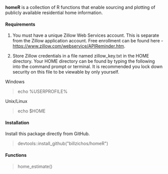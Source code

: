__homeR__ is a collection of R functions that enable sourcing and plotting of
publicly available residential home information.

#### Requirements

1. You must have a unique Zillow Web Services account.  This is separate from the
Zillow application account.  Free enrollment can be found here -
https://www.zillow.com/webservice/APIReminder.htm.

2. Store Zillow credentials in a file named zillow_key.txt in the HOME directory.  Your HOME directory can be found by typing the following into the command prompt or terminal.  It is recommended you lock down security on this file to be viewable by only yourself.

Windows
> echo \%USERPROFILE\%

Unix/Linux
> echo $HOME

#### Installation

Install this package directly from GitHub.

> devtools::install_github("billzichos/homeR")

#### Functions

> home_estimate()

